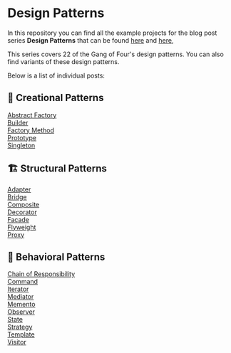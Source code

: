 # Design Patterns

In this repository you can find all the example projects for the blog post series **Design Patterns** that can be found [here](https://dfordebugging.wordpress.com/tag/design-patterns/) and [here](https://dev.to/kalkwst/series/19540),

This series covers 22 of the Gang of Four's design patterns. You can also find variants of these design patterns. 

Below is a list of individual posts:

## :hammer: Creational Patterns
[Abstract Factory]()<br/>
[Builder](https://dfordebugging.wordpress.com/2022/08/30/builder-pattern-in-c/)<br/>
[Factory Method]()<br/>
[Prototype]()<br/>
[Singleton]()<br/>

## :building_construction: Structural Patterns
[Adapter]() <br/>
[Bridge]()<br/>
[Composite](https://dfordebugging.wordpress.com/2022/09/04/composite-pattern-in-c/)<br/>
[Decorator](https://dfordebugging.wordpress.com/2022/09/01/decorator-pattern-in-c/)<br/>
[Facade]()<br/>
[Flyweight]()<br/>
[Proxy]()<br/>

## :speech_balloon: Behavioral Patterns
[Chain of Responsibility]()<br/>
[Command]()<br/>
[Iterator]()<br/>
[Mediator]()<br/>
[Memento]()<br/>
[Observer]()<br/>
[State]()<br/>
[Strategy]()<br/>
[Template]()<br/>
[Visitor]()<br/>
